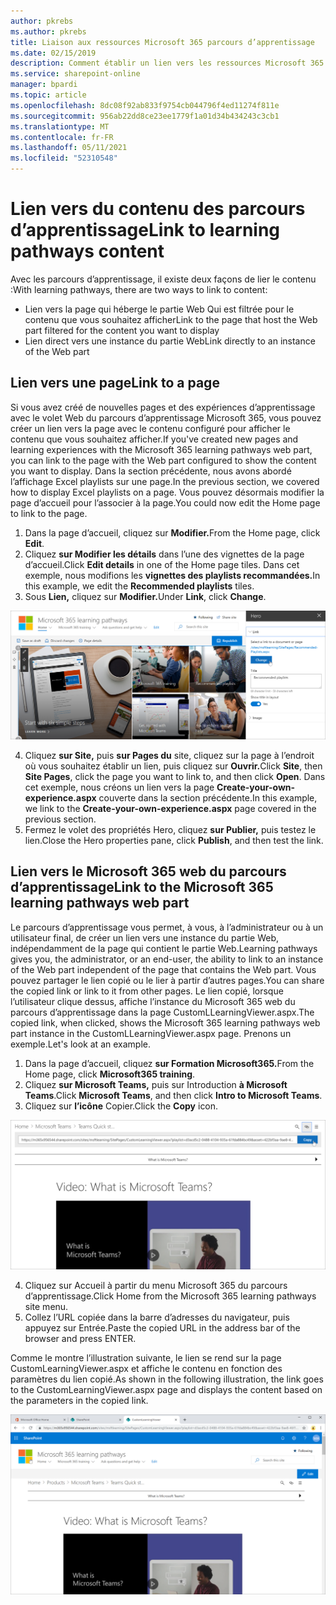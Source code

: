 ```yaml
---
author: pkrebs
ms.author: pkrebs
title: Liaison aux ressources Microsoft 365 parcours d’apprentissage
ms.date: 02/15/2019
description: Comment établir un lien vers les ressources Microsoft 365 parcours d’apprentissage
ms.service: sharepoint-online
manager: bpardi
ms.topic: article
ms.openlocfilehash: 8dc08f92ab833f9754cb044796f4ed11274f811e
ms.sourcegitcommit: 956ab22dd8ce23ee1779f1a01d34b434243c3cb1
ms.translationtype: MT
ms.contentlocale: fr-FR
ms.lasthandoff: 05/11/2021
ms.locfileid: "52310548"
---
```

# <a name="link-to-learning-pathways-content"></a><span data-ttu-id="0c4ef-103">Lien vers du contenu des parcours d’apprentissage</span><span class="sxs-lookup"><span data-stu-id="0c4ef-103">Link to learning pathways content</span></span>

<span data-ttu-id="0c4ef-104">Avec les parcours d’apprentissage, il existe deux façons de lier le contenu :</span><span class="sxs-lookup"><span data-stu-id="0c4ef-104">With learning pathways, there are two ways to link to content:</span></span>

- <span data-ttu-id="0c4ef-105">Lien vers la page qui héberge le partie Web Qui est filtrée pour le contenu que vous souhaitez afficher</span><span class="sxs-lookup"><span data-stu-id="0c4ef-105">Link to the page that host the Web part filtered for the content you want to display</span></span> 
- <span data-ttu-id="0c4ef-106">Lien direct vers une instance du partie Web</span><span class="sxs-lookup"><span data-stu-id="0c4ef-106">Link directly to an instance of the Web part</span></span>

## <a name="link-to-a-page"></a><span data-ttu-id="0c4ef-107">Lien vers une page</span><span class="sxs-lookup"><span data-stu-id="0c4ef-107">Link to a page</span></span>

<span data-ttu-id="0c4ef-108">Si vous avez créé de nouvelles pages et des expériences d’apprentissage avec le volet Web du parcours d’apprentissage Microsoft 365, vous pouvez créer un lien vers la page avec le contenu configuré pour afficher le contenu que vous souhaitez afficher.</span><span class="sxs-lookup"><span data-stu-id="0c4ef-108">If you've created new pages and learning experiences with the Microsoft 365 learning pathways web part, you can link to the page with the Web part configured to show the content you want to display.</span></span> <span data-ttu-id="0c4ef-109">Dans la section précédente, nous avons abordé l’affichage Excel playlists sur une page.</span><span class="sxs-lookup"><span data-stu-id="0c4ef-109">In the previous section, we covered how to display Excel playlists on a page.</span></span> <span data-ttu-id="0c4ef-110">Vous pouvez désormais modifier la page d’accueil pour l’associer à la page.</span><span class="sxs-lookup"><span data-stu-id="0c4ef-110">You could now edit the Home page to link to the page.</span></span> 

1. <span data-ttu-id="0c4ef-111">Dans la page d’accueil, cliquez sur **Modifier.**</span><span class="sxs-lookup"><span data-stu-id="0c4ef-111">From the Home page, click **Edit**.</span></span>
2. <span data-ttu-id="0c4ef-112">Cliquez **sur Modifier les détails** dans l’une des vignettes de la page d’accueil.</span><span class="sxs-lookup"><span data-stu-id="0c4ef-112">Click **Edit details** in one of the Home page tiles.</span></span> <span data-ttu-id="0c4ef-113">Dans cet exemple, nous modifions les **vignettes des playlists recommandées.**</span><span class="sxs-lookup"><span data-stu-id="0c4ef-113">In this example, we edit the **Recommended playlists** tiles.</span></span>
3. <span data-ttu-id="0c4ef-114">Sous **Lien,** cliquez sur **Modifier.**</span><span class="sxs-lookup"><span data-stu-id="0c4ef-114">Under **Link**, click **Change**.</span></span>

![Écran principal du parcours avec le bouton Modifier en haut.](media/cg-linktopage.png)

4. <span data-ttu-id="0c4ef-116">Cliquez **sur Site,** puis **sur Pages du** site, cliquez sur la page à l’endroit où vous souhaitez établir un lien, puis cliquez sur **Ouvrir.**</span><span class="sxs-lookup"><span data-stu-id="0c4ef-116">Click **Site**, then **Site Pages**, click the page you want to link to, and then click **Open**.</span></span> <span data-ttu-id="0c4ef-117">Dans cet exemple, nous créons un lien vers la page **Create-your-own-experience.aspx** couverte dans la section précédente.</span><span class="sxs-lookup"><span data-stu-id="0c4ef-117">In this example, we link to the **Create-your-own-experience.aspx** page covered in the previous section.</span></span>
5. <span data-ttu-id="0c4ef-118">Fermez le volet des propriétés Hero, cliquez **sur Publier,** puis testez le lien.</span><span class="sxs-lookup"><span data-stu-id="0c4ef-118">Close the Hero properties pane, click **Publish**, and then test the link.</span></span> 

## <a name="link-to-the-microsoft-365-learning-pathways-web-part"></a><span data-ttu-id="0c4ef-119">Lien vers le Microsoft 365 web du parcours d’apprentissage</span><span class="sxs-lookup"><span data-stu-id="0c4ef-119">Link to the Microsoft 365 learning pathways web part</span></span>
<span data-ttu-id="0c4ef-120">Le parcours d’apprentissage vous permet, à vous, à l’administrateur ou à un utilisateur final, de créer un lien vers une instance du partie Web, indépendamment de la page qui contient le partie Web.</span><span class="sxs-lookup"><span data-stu-id="0c4ef-120">Learning pathways gives you, the administrator, or an end-user, the ability to link to an instance of the Web part independent of the page that contains the Web part.</span></span> <span data-ttu-id="0c4ef-121">Vous pouvez partager le lien copié ou le lier à partir d’autres pages.</span><span class="sxs-lookup"><span data-stu-id="0c4ef-121">You can share the copied link or link to it from other pages.</span></span> <span data-ttu-id="0c4ef-122">Le lien copié, lorsque l’utilisateur clique dessus, affiche l’instance du Microsoft 365 web du parcours d’apprentissage dans la page CustomLLearningViewer.aspx.</span><span class="sxs-lookup"><span data-stu-id="0c4ef-122">The copied link, when clicked, shows the Microsoft 365 learning pathways web part instance in the CustomLLearningViewer.aspx page.</span></span> <span data-ttu-id="0c4ef-123">Prenons un exemple.</span><span class="sxs-lookup"><span data-stu-id="0c4ef-123">Let's look at an example.</span></span> 

1. <span data-ttu-id="0c4ef-124">Dans la page d’accueil, cliquez **sur Formation Microsoft365.**</span><span class="sxs-lookup"><span data-stu-id="0c4ef-124">From the Home page, click **Microsoft365 training**.</span></span>
2. <span data-ttu-id="0c4ef-125">Cliquez **sur Microsoft Teams,** puis sur Introduction **à Microsoft Teams**.</span><span class="sxs-lookup"><span data-stu-id="0c4ef-125">Click **Microsoft Teams**, and then click **Intro to Microsoft Teams**.</span></span>
3. <span data-ttu-id="0c4ef-126">Cliquez sur **l’icône** Copier.</span><span class="sxs-lookup"><span data-stu-id="0c4ef-126">Click the **Copy** icon.</span></span>

![Exemple d’écran montrant l’URL avec le bouton Copier en haut de celui-ci.](media/cg-linktowebpart.png)

4. <span data-ttu-id="0c4ef-128">Cliquez sur Accueil à partir du menu Microsoft 365 du parcours d’apprentissage.</span><span class="sxs-lookup"><span data-stu-id="0c4ef-128">Click Home from the Microsoft 365 learning pathways site menu.</span></span>
5. <span data-ttu-id="0c4ef-129">Collez l’URL copiée dans la barre d’adresses du navigateur, puis appuyez sur Entrée.</span><span class="sxs-lookup"><span data-stu-id="0c4ef-129">Paste the copied URL in the address bar of the browser and press ENTER.</span></span> 

<span data-ttu-id="0c4ef-130">Comme le montre l’illustration suivante, le lien se rend sur la page CustomLearningViewer.aspx et affiche le contenu en fonction des paramètres du lien copié.</span><span class="sxs-lookup"><span data-stu-id="0c4ef-130">As shown in the following illustration, the link goes to the CustomLearningViewer.aspx page and displays the content based on the parameters in the copied link.</span></span> 

![Exemple de page affichée.](media/cg-linktowebpartviewer.png)

